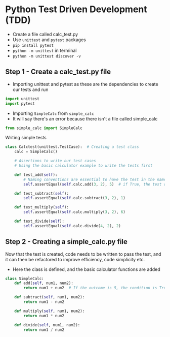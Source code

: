 # Python Test Driven Development (TDD)

- Create a file called calc_test.py
- Use `unittest` and `pytest` packages
- `pip install pytest`
- `python -m unittest` in terminal
- `python -m unittest discover -v`

## Step 1 - Create a calc_test.py file
- Importing unittest and pytest as these are the dependencies to create our tests and run
```py
import unittest
import pytest
```
- Importing `SimpleCalc` from `simple_calc`
- It will say there's an error because there isn't a file called simple_calc
```py
from simple_calc import SimpleCalc
```
Writing simple tests
```py
class Calctest(unittest.TestCase):  # Creating a test class
    calc = SimpleCalc()

    # Assertions to write our test cases
    # Using the basic calculator example to write the tests first

    def test_add(self):
        # Naming conventions are essential to have the test in the name of the method
        self.assertEqual(self.calc.add(3, 2), 5)  # if True, the test would pass

    def test_subtract(self):
        self.assertEqual(self.calc.subtract(3, 2), 1)

    def test_multiply(self):
        self.assertEqual(self.calc.multiply(3, 2), 6)

    def test_divide(self):
        self.assertEqual(self.calc.divide(4, 2), 2)
```
## Step 2 - Creating a simple_calc.py file
Now that the test is created, code needs to be written to pass the test, and it can then be refactored to improve efficiency, code simplicity etc.
- Here the class is defined, and the basic calculator functions are added
```py
class SimpleCalc:
    def add(self, num1, num2):
        return num1 + num2  # If the outcome is 5, the condition is True and the test would pass

    def subtract(self, num1, num2):
        return num1 - num2

    def multiply(self, num1, num2):
        return num1 * num2

    def divide(self, num1, num2):
        return num1 / num2

